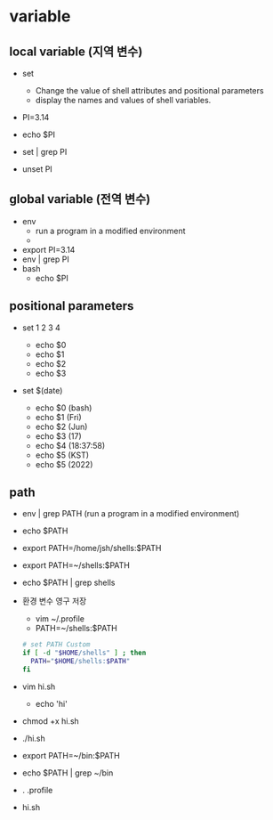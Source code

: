 # variable

## local variable (지역 변수)

- set
  - Change the value of shell attributes and positional parameters
  - display the names and values of shell variables.

- PI=3.14
- echo $PI
- set | grep PI
- unset PI

## global variable (전역 변수)

- env
  - run a program in a modified environment
  -
- export PI=3.14
- env | grep PI
- bash
  - echo $PI

## positional parameters

- set 1 2 3 4
  - echo $0
  - echo $1
  - echo $2
  - echo $3

- set $(date)
  - echo $0 (bash)
  - echo $1 (Fri)
  - echo $2 (Jun)
  - echo $3 (17)
  - echo $4 (18:37:58)
  - echo $5 (KST)
  - echo $5 (2022)

## path

- env | grep PATH (run a program in a modified environment)

- echo $PATH
- export PATH=/home/jsh/shells:$PATH
- export PATH=~/shells:$PATH
- echo $PATH | grep shells

- 환경 변수 영구 저장
  - vim ~/.profile
  - PATH=~/shells:$PATH
  
  ```bash
  # set PATH Custom
  if [ -d "$HOME/shells" ] ; then
    PATH="$HOME/shells:$PATH"
  fi
  ```

- vim hi.sh
  - echo 'hi'
- chmod +x hi.sh
- ./hi.sh

- export PATH=~/bin:$PATH
- echo $PATH | grep ~/bin
- . .profile
- hi.sh
